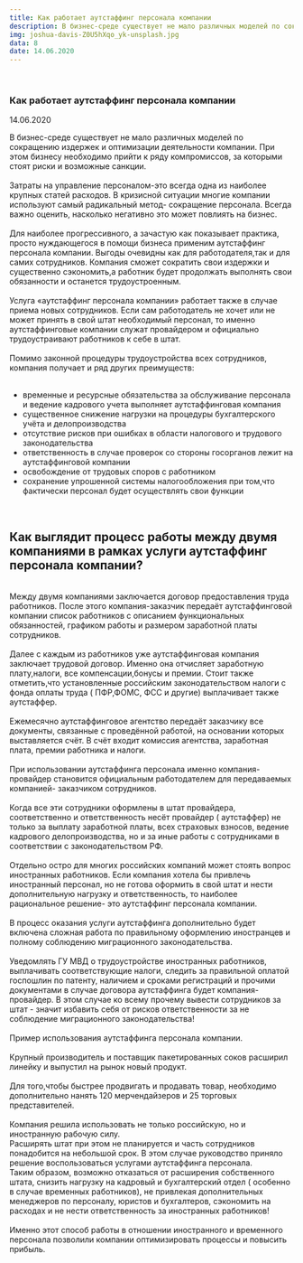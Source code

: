 ```yaml
---
title: Как работает аутстаффинг персонала компании
description: В бизнес-среде существует не мало различных моделей по сокращению издержек и оптимизации деятельности компании. При этом бизнесу необходимо прийти к ряду компромиссов, за которыми стоят риски и возможные санкции.
img: joshua-davis-Z0U5hXqo_yk-unsplash.jpg
data: 8
date: 14.06.2020
---
```



<div class="row newsdetail">
<div class="md-2">&nbsp;</div>

<div class="md-8 news-detail">
				<h3>Как работает аутстаффинг персонала компании</h3>
					<p class="date-news">14.06.2020</p>
	<p>
				В бизнес-среде существует не мало различных моделей по сокращению издержек и оптимизации деятельности компании. При этом бизнесу необходимо прийти к ряду компромиссов, за которыми стоят риски и возможные санкции.<br>
 <br>
 Затраты на управление персоналом-это всегда одна из наиболее крупных статей расходов. В кризисной ситуации многие компании используют самый радикальный метод- сокращение персонала. Всегда важно оценить, насколько негативно это может повлиять на бизнес.<br>
 <br>
 Для наиболее прогрессивного, а зачастую как показывает практика, просто нуждающегося в помощи бизнеса применим аутстаффинг персонала компании. Выгоды очевидны как для работодателя,так и для самих сотрудников. Компания сможет сократить свои издержки и существенно сэкономить,а работник будет продолжать выполнять свои обязанности и останется трудоустроенным.<br>
 <br>
 Услуга «аутстаффинг персонала компании» работает также в случае приема новых сотрудников. Если сам работодатель не хочет или не может принять в свой штат необходимый персонал, то именно аутстаффинговые компании служат провайдером и официально трудоустраивают работников к себе в штат.<br>
 <br>
 Помимо законной процедуры трудоустройства всех сотрудников, компания получает и ряд других преимуществ:<br>
 <br>
<ul>
	<li>временные и ресурсные обязательства за обслуживание персонала и ведение кадрового учета выполняет аутстаффинговая компания</li>
	<li>существенное снижение нагрузки на процедуры бухгалтерского учёта и делопроизводства</li>
	<li>отсутствие рисков при ошибках в области налогового и трудового законодательства</li>
	<li>ответственность в случае проверок со стороны госорганов лежит на аутстаффинговой компании</li>
	<li>освобождение от трудовых споров с работником</li>
	<li>сохранение упрошенной системы налогообложения при том,что фактически персонал будет осуществлять свои функции</li>
</ul>
 <br>
<h2>Как выглядит процесс работы между двумя компаниями в рамках услуги аутстаффинг персонала компании?</h2>
 <br>
 Между двумя компаниями заключается договор предоставления труда работников. После этого компания-заказчик передаёт аутстаффинговой компании список работников с описанием функциональных обязанностей, графиком работы и размером заработной платы сотрудников.<br>
 <br>
 Далее с каждым из работников уже аутстаффинговая компания заключает трудовой договор. Именно она отчисляет заработную плату,налоги, все компенсации,бонусы и премии. Стоит также отметить,что установленные российским законодательством налоги с фонда оплаты труда ( ПФР,ФОМС, ФСС и другие) выплачивает также аутстаффер.<br>
 <br>
 Ежемесячно аутстаффинговое агентство передаёт заказчику все документы, связанные с проведённой работой, на основании которых выставляется счёт. В счёт входит комиссия агентства, заработная плата, премии работника и налоги.<br>
 <br>
 При использовании аутстаффинга персонала именно компания- провайдер становится официальным работодателем для передаваемых компанией- заказчиком сотрудников.<br>
 <br>
 Когда все эти сотрудники оформлены в штат провайдера, соответственно и ответственность несёт провайдер ( аутстаффер) не только за выплату заработной платы, всех страховых взносов, ведение кадрового делопроизводства, но и за иные работы с сотрудниками в соответствии с законодательством РФ.<br>
 <br>
 Отдельно остро для многих российских компаний может стоять вопрос иностранных работников. Если компания хотела бы привлечь иностранный персонал, но не готова оформить в свой штат и нести дополнительную нагрузку и ответственность, то наиболее рациональное решение- это аутстаффинг персонала компании.<br>
 <br>
 В процесс оказания услуги аутстаффинга дополнительно будет включена сложная работа по правильному оформлению иностранцев и полному соблюдению миграционного законодательства.<br>
 <br>
 Уведомлять ГУ МВД о трудоустройстве иностранных работников, выплачивать соответствующие налоги, следить за правильной оплатой госпошлин по патенту, наличием и сроками регистраций и прочими документами в случае договора аутстаффинга будет компания-провайдер. В этом случае ко всему прочему вывести сотрудников за штат - значит избавить себя от рисков ответственности за не соблюдение миграционного законодательства!<br>
 <br>
 Пример использования аутстаффинга персонала компании.<br>
 <br>
 Крупный производитель и поставщик пакетированных соков расширил линейку и выпустил на рынок новый продукт.<br>
 <br>
 Для того,чтобы быстрее продвигать и продавать товар, необходимо дополнительно нанять 120 мерчендайзеров и 25 торговых представителей.<br>
 <br>
 Компания решила использовать не только российскую, но и иностранную рабочую силу.<br>
 Расширять штат при этом не планируется и часть сотрудников понадобится на небольшой срок. В этом случае руководство приняло решение воспользоваться услугами аутстаффинга персонала.<br>
 Таким образом, возможно отказаться от расширения собственного штата, снизить нагрузку на кадровый и бухгалтерский отдел ( особенно в случае временных работников), не привлекая дополнительных менеджеров по персоналу, юристов и бухгалтеров, сэкономить на расходах и не нести ответственность за иностранных работников!<br>
 <br>
Именно этот способ работы в отношении иностранного и временного персонала позволили компании оптимизировать процессы и повысить прибыль.	</p>